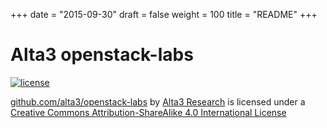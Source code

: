+++
date = "2015-09-30"
draft = false
weight = 100
title = "README"
+++

# Alta3 openstack-labs

[![license](https://i.creativecommons.org/l/by-sa/4.0/88x31.png)](http://creativecommons.org/licenses/by-sa/4.0/) 

[github.com/alta3/openstack-labs](github.com/alta3/openstack-labs) by 
[Alta3 Research](https://alta3.com) is licensed under a 
[Creative Commons Attribution-ShareAlike 4.0 International License](http://creativecommons.org/licenses/by-sa/4.0/)
